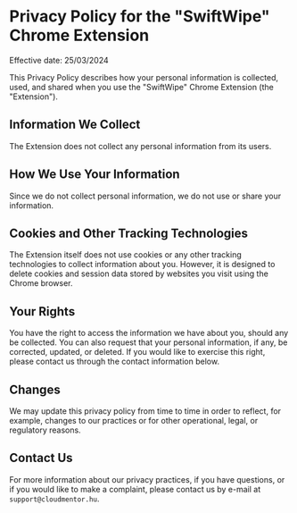 # Privacy Policy for the "SwiftWipe" Chrome Extension
Effective date: 25/03/2024

This Privacy Policy describes how your personal information is collected, used, and shared when you use the "SwiftWipe" Chrome Extension (the "Extension").

## Information We Collect

The Extension does not collect any personal information from its users.

## How We Use Your Information

Since we do not collect personal information, we do not use or share your information.

## Cookies and Other Tracking Technologies

The Extension itself does not use cookies or any other tracking technologies to collect information about you. However, it is designed to delete cookies and session data stored by websites you visit using the Chrome browser.

## Your Rights

You have the right to access the information we have about you, should any be collected. You can also request that your personal information, if any, be corrected, updated, or deleted. If you would like to exercise this right, please contact us through the contact information below.

## Changes

We may update this privacy policy from time to time in order to reflect, for example, changes to our practices or for other operational, legal, or regulatory reasons.

## Contact Us

For more information about our privacy practices, if you have questions, or if you would like to make a complaint, please contact us by e-mail at `support@cloudmentor.hu`.